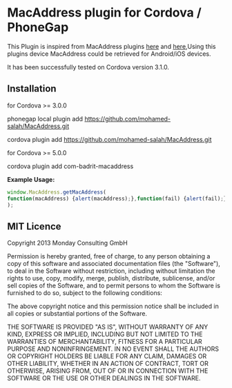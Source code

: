 # MacAddress plugin for Cordova / PhoneGap

This Plugin is inspired from MacAddress plugins
[here](https://github.com/purplecabbage/phonegap-plugins/tree/master/Android/MacAddress)
and [here](https://github.com/jcesarmobile/my-phonegap-plugins/tree/master/iOS/MacAddressPlugin),Using this plugins 
device MacAddress could be retrieved for Android/iOS devices.

It has been successfully tested on Cordova version 3.1.0.

## Installation 

for Cordova >= 3.0.0

phonegap local plugin add https://github.com/mohamed-salah/MacAddress.git

cordova plugin add https://github.com/mohamed-salah/MacAddress.git

for Cordova >= 5.0.0

cordova plugin add com-badrit-macaddress

**Example Usage:**

```js
window.MacAddress.getMacAddress(
function(macAddress) {alert(macAddress);},function(fail) {alert(fail);}
);
```

## MIT Licence

Copyright 2013 Monday Consulting GmbH

Permission is hereby granted, free of charge, to any person obtaining
a copy of this software and associated documentation files (the
"Software"), to deal in the Software without restriction, including
without limitation the rights to use, copy, modify, merge, publish,
distribute, sublicense, and/or sell copies of the Software, and to
permit persons to whom the Software is furnished to do so, subject to
the following conditions:

The above copyright notice and this permission notice shall be
included in all copies or substantial portions of the Software.

THE SOFTWARE IS PROVIDED "AS IS", WITHOUT WARRANTY OF ANY KIND,
EXPRESS OR IMPLIED, INCLUDING BUT NOT LIMITED TO THE WARRANTIES OF
MERCHANTABILITY, FITNESS FOR A PARTICULAR PURPOSE AND
NONINFRINGEMENT. IN NO EVENT SHALL THE AUTHORS OR COPYRIGHT HOLDERS BE
LIABLE FOR ANY CLAIM, DAMAGES OR OTHER LIABILITY, WHETHER IN AN ACTION
OF CONTRACT, TORT OR OTHERWISE, ARISING FROM, OUT OF OR IN CONNECTION
WITH THE SOFTWARE OR THE USE OR OTHER DEALINGS IN THE SOFTWARE.
